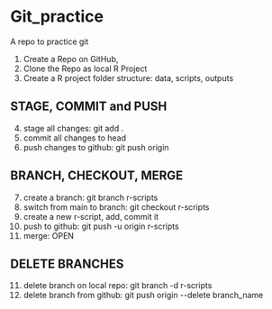 # Git_practice
A repo to practice git 

1) Create a Repo on GitHub, 
2) Clone the Repo as local R Project
3) Create a R project folder structure: data, scripts, outputs

## STAGE, COMMIT and PUSH

4) stage all changes: git add . 
5) commit all changes to head
6) push changes to github: git push origin   

## BRANCH, CHECKOUT, MERGE

7) create a branch: git branch r-scripts
8) switch from main to branch: git checkout r-scripts
9) create a new r-script, add, commit it
10) push to github: git push -u origin r-scripts
11) merge: OPEN

## DELETE BRANCHES

11) delete branch on local repo: git branch -d r-scripts
12) delete branch from github: git push origin --delete branch_name